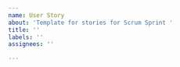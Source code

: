 ```yaml
---
name: User Story
about: 'Template for stories for Scrum Sprint '
title: ''
labels: ''
assignees: ''

---
```



